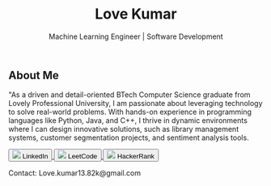 <!---
Lovekumar-Creative/Lovekumar-Creative is a ✨ special ✨ repository because its `README.md` (this file) appears on your GitHub profile.
You can click the Preview link to take a look at your changes.
--->
<!DOCTYPE html>
<html lang="en">
<head>
    <meta charset="UTF-8">
    <meta name="viewport" content="width=device-width, initial-scale=1.0">
    <link rel="stylesheet" href="styles.css">
</head>
<body>
    <header>
        <h1>Love Kumar</h1>
        <p>Machine Learning Engineer | Software Development</p>
    </header>
    <section class="about">
        <h2>About Me</h2>
        <p>
            "As a driven and detail-oriented BTech Computer Science graduate from Lovely Professional University, I am passionate about leveraging technology to solve real-world problems. With hands-on experience in programming languages like Python, Java, and C++, I thrive in dynamic environments where I can design innovative solutions, such as library management systems, customer segmentation projects, and sentiment analysis tools.
        </p>
    </section>
    <section class="links">
        <a href="https://www.linkedin.com/in/love-kumar-b30778258/" target="_blank">
            <button><img src="https://cdn-icons-png.flaticon.com/512/174/174857.png" > LinkedIn</button>
        </a>
        <a href="https://leetcode.com/u/Lovekumar-Creative/" target="_blank">
            <button><img src="https://upload.wikimedia.org/wikipedia/commons/1/19/LeetCode_logo_black.png" > LeetCode</button>
        </a>
        <a href="https://www.hackerrank.com/profile/lovechaudhary941" target="_blank">
            <button><img src="https://upload.wikimedia.org/wikipedia/commons/6/65/HackerRank_logo.png"> HackerRank</button>
        </a> 
    </section>
    <footer>
        <p>Contact: Love.kumar13.82k@gmail.com</p>
    </footer>
</body>
</html>
